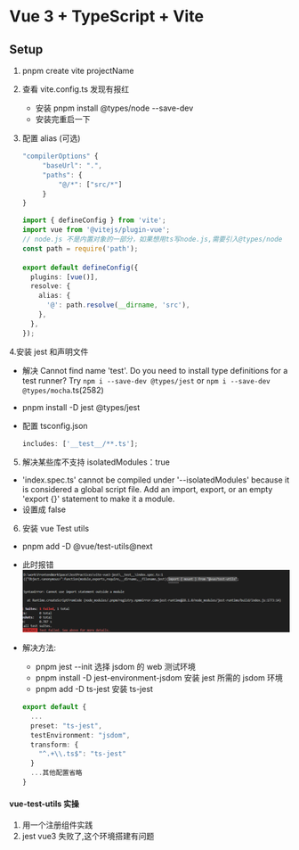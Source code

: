 # Vue 3 + TypeScript + Vite

## Setup

1. pnpm create vite projectName
2. 查看 vite.config.ts 发现有报红
   - 安装 pnpm install @types/node --save-dev
   - 安装完重启一下
3. 配置 alias (可选)

   ```ts tsconfig.json
   "compilerOptions" {
        "baseUrl": ".",
        "paths": {
            "@/*": ["src/*"]
        }
   }
   ```

   ```ts vite.config.ts
   import { defineConfig } from 'vite';
   import vue from '@vitejs/plugin-vue';
   // node.js 不是内置对象的一部分，如果想用ts写node.js,需要引入@types/node
   const path = require('path');

   export default defineConfig({
     plugins: [vue()],
     resolve: {
       alias: {
         '@': path.resolve(__dirname, 'src'),
       },
     },
   });
   ```

4.安装 jest 和声明文件

- 解决 Cannot find name 'test'. Do you need to install type definitions for a test runner? Try `npm i --save-dev @types/jest` or `npm i --save-dev @types/mocha`.ts(2582)
- pnpm install -D jest @types/jest
- 配置 tsconfig.json

  ```ts tsconfig.json
  includes: ['__test__/**.ts'];
  ```

5. 解决某些库不支持 isolatedModules：true

- 'index.spec.ts' cannot be compiled under '--isolatedModules' because it is considered a global script file. Add an import, export, or an empty 'export {}' statement to make it a module.
- 设置成 false

6. 安装 vue Test utils

- pnpm add -D @vue/test-utils@next
- 此时报错  
  ![image](./errorImages/vue-test-utils-err.png)
- 解决方法:

  - pnpm jest --init 选择 jsdom 的 web 测试环境
  - pnpm install -D jest-environment-jsdom 安装 jest 所需的 jsdom 环境
  - pnpm add -D ts-jest 安装 ts-jest

  ```ts 配置jest.config.ts
  export default {
    ...
    preset: "ts-jest",
    testEnvironment: "jsdom",
    transform: {
      "^.+\\.ts$": "ts-jest"
    }
    ...其他配置省略
  }
  ```

#### vue-test-utils 实操

1. 用一个注册组件实践
2. jest vue3 失败了,这个环境搭建有问题
